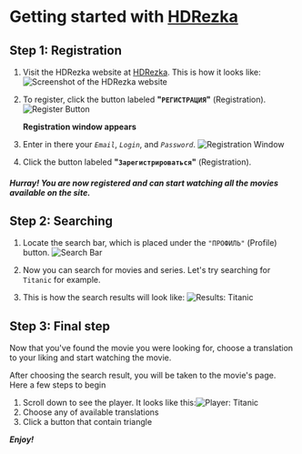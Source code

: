 # Getting started with [HDRezka](https://rezka.ag)

## Step 1: Registration

1. Visit the HDRezka website at [HDRezka](https://rezka.ag).
   This is how it looks like:
   ![Screenshot of the HDRezka website](https://i.ibb.co/yFBQkpy/2023-05-25-14-13-15.png)

2. To register, click the button labeled **"`РЕГИСТРАЦИЯ`"** (Registration).
   ![Register Button](https://i.ibb.co/D9sKsPC/2023-05-25-14-17-35.png)

    **Registration window appears**
3. Enter in there your *`Email`*, *`Login`*, and *`Password`*.
   ![Registration Window](https://i.ibb.co/w4B1rwb/2023-05-25-18-22-06.png)

4. Click the button labeled **"`Зарегистрироваться`"** (Registration).

##### Hurray! You are now registered and can start watching all the movies available on the site.


## Step 2: Searching

1. Locate the search bar, which is placed under the `"ПРОФИЛЬ"` (Profile) button.
   ![Search Bar](https://i.ibb.co/LNZJhK8/2023-05-25-18-30-04.png)

2. Now you can search for movies and series. Let's try searching for `Titanic` for example.

3. This is how the search results will look like:
   ![Results: Titanic](https://i.ibb.co/RDPXWCC/2023-05-25-18-35-22.png)

## Step 3: Final step

Now that you've found the movie you were looking for, choose a translation to your liking and start watching the movie.

After choosing the search result, you will be taken to the movie's page.
Here a few steps to begin 
1. Scroll down to see the player. It looks like this:![Player: Titanic](https://i.ibb.co/dPVfPfk/2023-05-25-18-37-51.png)
2. Choose any of available translations 
3. Click a button that contain triangle

***Enjoy!***

